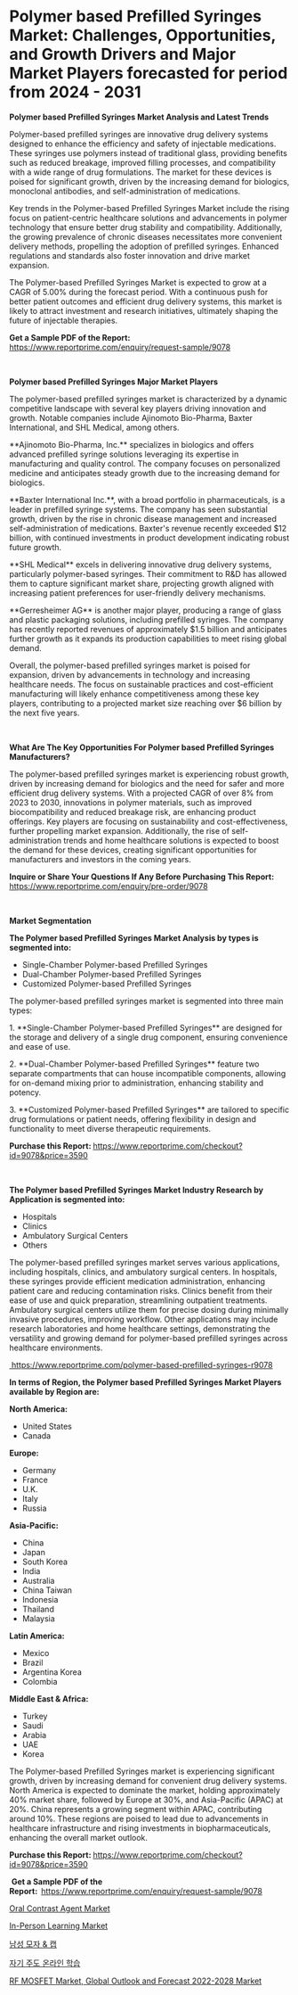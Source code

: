 <p><h1>Polymer based Prefilled Syringes Market: Challenges, Opportunities, and Growth Drivers and Major Market Players forecasted for period from 2024 - 2031</h1></p><p><strong>Polymer based Prefilled Syringes Market Analysis and Latest Trends</strong></p>
<p><p>Polymer-based prefilled syringes are innovative drug delivery systems designed to enhance the efficiency and safety of injectable medications. These syringes use polymers instead of traditional glass, providing benefits such as reduced breakage, improved filling processes, and compatibility with a wide range of drug formulations. The market for these devices is poised for significant growth, driven by the increasing demand for biologics, monoclonal antibodies, and self-administration of medications. </p><p>Key trends in the Polymer-based Prefilled Syringes Market include the rising focus on patient-centric healthcare solutions and advancements in polymer technology that ensure better drug stability and compatibility. Additionally, the growing prevalence of chronic diseases necessitates more convenient delivery methods, propelling the adoption of prefilled syringes. Enhanced regulations and standards also foster innovation and drive market expansion.</p><p>The Polymer-based Prefilled Syringes Market is expected to grow at a CAGR of 5.00% during the forecast period. With a continuous push for better patient outcomes and efficient drug delivery systems, this market is likely to attract investment and research initiatives, ultimately shaping the future of injectable therapies.</p></p>
<p><strong>Get a Sample PDF of the Report:&nbsp;</strong> <a href="https://www.reportprime.com/enquiry/request-sample/9078">https://www.reportprime.com/enquiry/request-sample/9078</a></p>
<p>&nbsp;</p>
<p><strong>Polymer based Prefilled Syringes Major Market Players</strong></p>
<p><p>The polymer-based prefilled syringes market is characterized by a dynamic competitive landscape with several key players driving innovation and growth. Notable companies include Ajinomoto Bio-Pharma, Baxter International, and SHL Medical, among others.</p><p>**Ajinomoto Bio-Pharma, Inc.** specializes in biologics and offers advanced prefilled syringe solutions leveraging its expertise in manufacturing and quality control. The company focuses on personalized medicine and anticipates steady growth due to the increasing demand for biologics.</p><p>**Baxter International Inc.**, with a broad portfolio in pharmaceuticals, is a leader in prefilled syringe systems. The company has seen substantial growth, driven by the rise in chronic disease management and increased self-administration of medications. Baxter's revenue recently exceeded $12 billion, with continued investments in product development indicating robust future growth.</p><p>**SHL Medical** excels in delivering innovative drug delivery systems, particularly polymer-based syringes. Their commitment to R&D has allowed them to capture significant market share, projecting growth aligned with increasing patient preferences for user-friendly delivery mechanisms.</p><p>**Gerresheimer AG** is another major player, producing a range of glass and plastic packaging solutions, including prefilled syringes. The company has recently reported revenues of approximately $1.5 billion and anticipates further growth as it expands its production capabilities to meet rising global demand.</p><p>Overall, the polymer-based prefilled syringes market is poised for expansion, driven by advancements in technology and increasing healthcare needs. The focus on sustainable practices and cost-efficient manufacturing will likely enhance competitiveness among these key players, contributing to a projected market size reaching over $6 billion by the next five years.</p></p>
<p>&nbsp;</p>
<p><strong>What Are The Key Opportunities For Polymer based Prefilled Syringes Manufacturers?</strong></p>
<p><p>The polymer-based prefilled syringes market is experiencing robust growth, driven by increasing demand for biologics and the need for safer and more efficient drug delivery systems. With a projected CAGR of over 8% from 2023 to 2030, innovations in polymer materials, such as improved biocompatibility and reduced breakage risk, are enhancing product offerings. Key players are focusing on sustainability and cost-effectiveness, further propelling market expansion. Additionally, the rise of self-administration trends and home healthcare solutions is expected to boost the demand for these devices, creating significant opportunities for manufacturers and investors in the coming years.</p></p>
<p><strong>Inquire or Share Your Questions If Any Before Purchasing This Report:</strong> <a href="https://www.reportprime.com/enquiry/pre-order/9078">https://www.reportprime.com/enquiry/pre-order/9078</a></p>
<p>&nbsp;</p>
<p><strong>Market Segmentation</strong></p>
<p><strong>The Polymer based Prefilled Syringes Market Analysis by types is segmented into:</strong></p>
<p><ul><li>Single-Chamber Polymer-based Prefilled Syringes</li><li>Dual-Chamber Polymer-based Prefilled Syringes</li><li>Customized Polymer-based Prefilled Syringes</li></ul></p>
<p><p>The polymer-based prefilled syringes market is segmented into three main types: </p><p>1. **Single-Chamber Polymer-based Prefilled Syringes** are designed for the storage and delivery of a single drug component, ensuring convenience and ease of use.</p><p>   </p><p>2. **Dual-Chamber Polymer-based Prefilled Syringes** feature two separate compartments that can house incompatible components, allowing for on-demand mixing prior to administration, enhancing stability and potency.</p><p>3. **Customized Polymer-based Prefilled Syringes** are tailored to specific drug formulations or patient needs, offering flexibility in design and functionality to meet diverse therapeutic requirements.</p></p>
<p><strong>Purchase this Report:&nbsp;</strong><a href="https://www.reportprime.com/checkout?id=9078&price=3590">https://www.reportprime.com/checkout?id=9078&price=3590</a></p>
<p>&nbsp;</p>
<p><strong>The Polymer based Prefilled Syringes Market Industry Research by Application is segmented into:</strong></p>
<p><ul><li>Hospitals</li><li>Clinics</li><li>Ambulatory Surgical Centers</li><li>Others</li></ul></p>
<p><p>The polymer-based prefilled syringes market serves various applications, including hospitals, clinics, and ambulatory surgical centers. In hospitals, these syringes provide efficient medication administration, enhancing patient care and reducing contamination risks. Clinics benefit from their ease of use and quick preparation, streamlining outpatient treatments. Ambulatory surgical centers utilize them for precise dosing during minimally invasive procedures, improving workflow. Other applications may include research laboratories and home healthcare settings, demonstrating the versatility and growing demand for polymer-based prefilled syringes across healthcare environments.</p></p>
<p><a href="https://www.reportprime.com/polymer-based-prefilled-syringes-r9078">&nbsp;https://www.reportprime.com/polymer-based-prefilled-syringes-r9078</a></p>
<p><strong>In terms of Region, the Polymer based Prefilled Syringes Market Players available by Region are:</strong></p>
<p>
    <p> <strong> North America: </strong>
        <ul>
            <li>United States</li>
            <li>Canada</li>
        </ul>
        </p> 
    <p> <strong> Europe: </strong>
        <ul>
            <li>Germany</li>
            <li>France</li>
            <li>U.K.</li>
            <li>Italy</li>
            <li>Russia</li>
        </ul>
        </p> 
    <p> <strong> Asia-Pacific: </strong>
        <ul>
            <li>China</li>
            <li>Japan</li>
            <li>South Korea</li>
            <li>India</li>
            <li>Australia</li>
            <li>China Taiwan</li>
            <li>Indonesia</li>
            <li>Thailand</li>
            <li>Malaysia</li>
        </ul>
        </p> 
    <p> <strong> Latin America: </strong>
        <ul>
            <li>Mexico</li>
            <li>Brazil</li>
            <li>Argentina Korea</li>
            <li>Colombia</li>
        </ul>
        </p> 
    <p> <strong> Middle East & Africa: </strong>
        <ul>
            <li>Turkey</li>
            <li>Saudi</li>
            <li>Arabia</li>
            <li>UAE</li>
            <li>Korea</li>
        </ul>
    </p>
    </p>
<p><p>The Polymer-based Prefilled Syringes market is experiencing significant growth, driven by increasing demand for convenient drug delivery systems. North America is expected to dominate the market, holding approximately 40% market share, followed by Europe at 30%, and Asia-Pacific (APAC) at 20%. China represents a growing segment within APAC, contributing around 10%. These regions are poised to lead due to advancements in healthcare infrastructure and rising investments in biopharmaceuticals, enhancing the overall market outlook.</p></p>
<p><strong>Purchase this Report: </strong><a href="https://www.reportprime.com/checkout?id=9078&price=3590">https://www.reportprime.com/checkout?id=9078&price=3590</a></p>
<p>&nbsp;<strong>Get a Sample PDF of the Report:&nbsp;&nbsp;</strong><a href="https://www.reportprime.com/enquiry/request-sample/9078">https://www.reportprime.com/enquiry/request-sample/9078</a></p>
<p><strong></strong></p>
<p><p><a href="https://www.linkedin.com/pulse/charting-future-comprehensive-analysis-global-oral-contrast-agent-wezse?trackingId=tSkxp1%2BZT26tINzws9jRvg%3D%3D">Oral Contrast Agent Market</a></p><p><a href="https://issuu.com/reportprime-2/docs/in-person-learning-market-size-2030_62e62565da82b2">In-Person Learning Market</a></p><p><a href="https://medium.com/@daniedoyle89/%EC%84%B8%EA%B3%84-men-s-hats-caps-market-%EC%9D%80-2024%EC%97%90%EC%84%9C-2031%EB%A1%9C-%EC%97%B0%ED%8F%89%EA%B7%A0-%EC%A6%9D%EA%B0%80%EC%9C%A8%EC%9D%84-%EB%B3%B4%EC%9D%BC-%EA%B2%83%EC%9C%BC%EB%A1%9C-%EC%98%88%EC%83%81%EB%90%A9%EB%8B%88%EB%8B%A4-d85c6671bc28">남성 모자 & 캡</a></p><p><a href="https://medium.com/@wpzbonrg51/self-paced-e-learning-market-%EC%9D%98-%EA%B8%80%EB%A1%9C%EB%B2%8C-%EC%8B%9C%EC%9E%A5-%EA%B0%9C%EC%9A%94%EB%8A%94-%EC%A0%84-%EC%84%B8%EA%B3%84-%EB%B0%8F-%EC%A3%BC%EC%9A%94-%EC%8B%9C%EC%9E%A5%EC%9D%98-%EC%82%B0%EC%97%85%EC%97%90-%EC%98%81%ED%96%A5%EC%9D%84-%EB%AF%B8%EC%B9%98%EB%8A%94-%EC%A3%BC%EC%9A%94-%ED%8A%B8%EB%A0%8C%EB%93%9C%EC%97%90-%EB%8C%80%ED%95%9C-%EB%8F%85%ED%8A%B9%ED%95%9C-%EA%B4%80%EC%A0%90%EC%9D%84-%EC%A0%9C%EA%B3%B5%ED%95%A9%EB%8B%88%EB%8B%A4-5ad341f56fbf">자기 주도 온라인 학습</a></p><p><a href="https://medium.com/@caraleeh23/the-rf-mosfet-market-global-outlook-and-forecast-2022-2028-market-insights-report-offers-an-99768650b150">RF MOSFET Market, Global Outlook and Forecast 2022-2028 Market</a></p></p>